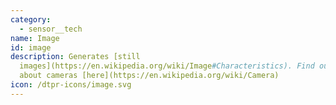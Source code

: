 ```yaml
---
category: 
  - sensor__tech
name: Image
id: image
description: Generates [still
  images](https://en.wikipedia.org/wiki/Image#Characteristics). Find out more
  about cameras [here](https://en.wikipedia.org/wiki/Camera)
icon: /dtpr-icons/image.svg
---
```


